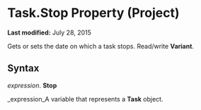 
# Task.Stop Property (Project)

 **Last modified:** July 28, 2015

Gets or sets the date on which a task stops. Read/write  **Variant**.

## Syntax

 _expression_. **Stop**

 _expression_A variable that represents a  **Task** object.

